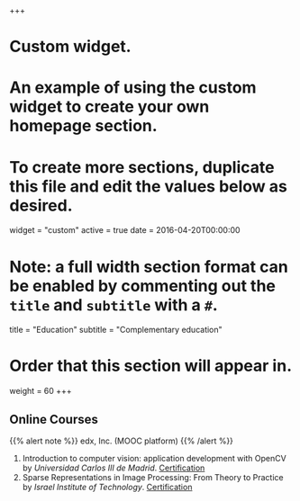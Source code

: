 +++
# Custom widget.
# An example of using the custom widget to create your own homepage section.
# To create more sections, duplicate this file and edit the values below as desired.
widget = "custom"
active = true
date = 2016-04-20T00:00:00

# Note: a full width section format can be enabled by commenting out the `title` and `subtitle` with a `#`.
title = "Education"
subtitle = "Complementary education"

# Order that this section will appear in.
weight = 60
+++
## Online Courses
{{% alert note %}}
edx, Inc. (MOOC platform)
{{% /alert %}}
1. Introduction to computer vision: application development with OpenCV by *Universidad Carlos III de Madrid*.
[Certification](https://courses.edx.org/certificates/8b7281ca884c4164b95ceae1fcfdae59)
2. Sparse Representations in Image Processing: From Theory to Practice by *Israel Institute of Technology*.
[Certification](https://courses.edx.org/certificates/2be0b82719ff40ec945831c00f7aec59)
